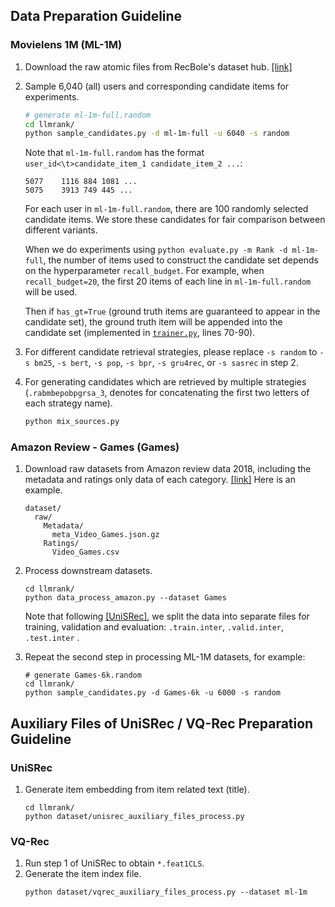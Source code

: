 ## Data Preparation Guideline

### Movielens 1M (ML-1M)

1. Download the raw atomic files from RecBole's dataset hub. [[link]](https://github.com/RUCAIBox/RecSysDatasets)
2. Sample 6,040 (all) users and corresponding candidate items for experiments.
    ```bash
    # generate ml-1m-full.random
    cd llmrank/
    python sample_candidates.py -d ml-1m-full -u 6040 -s random
    ```

    Note that `ml-1m-full.random` has the format `user_id<\t>candidate_item_1 candidate_item_2 ...`:
    ```
    5077	1116 884 1081 ...
    5075	3913 749 445 ...
    ```
    For each user in `ml-1m-full.random`, there are 100 randomly selected candidate items. We store these candidates for fair comparison between different variants.

    When we do experiments using `python evaluate.py -m Rank -d ml-1m-full`, the number of items used to construct the candidate set depends on the hyperparameter `recall_budget`. For example, when `recall_budget=20`, the first 20 items of each line in `ml-1m-full.random` will be used.

    Then if `has_gt=True` (ground truth items are guaranteed to appear in the candidate set), the ground truth item will be appended into the candidate set (implemented in [`trainer.py`](../trainer.py), lines 70-90).
3. For different candidate retrieval strategies, please replace `-s random` to `-s bm25`, `-s bert`, `-s pop`, `-s bpr`, `-s gru4rec`, or `-s sasrec` in step 2.
4. For generating candidates which are retrieved by multiple strategies (`.rabmbepobpgrsa_3`, denotes for concatenating the first two letters of each strategy name).
    ```bash
    python mix_sources.py
    ```

### Amazon Review - Games (Games)

1. Download raw datasets from Amazon review data 2018, including the metadata and ratings only data of each category. [[link]](https://nijianmo.github.io/amazon/index.html)
Here is an example.
    ```
    dataset/
      raw/
        Metadata/
          meta_Video_Games.json.gz
        Ratings/
          Video_Games.csv
    ```
2. Process downstream datasets.
    ```
    cd llmrank/
    python data_process_amazon.py --dataset Games
    ```
    Note that following [[UniSRec]](https://github.com/RUCAIBox/UniSRec), we split the data into separate files for training, validation and evaluation: `.train.inter`, `.valid.inter`, `.test.inter` .

3. Repeat the second step in processing ML-1M datasets, for example:
    ```
    # generate Games-6k.random
    cd llmrank/
    python sample_candidates.py -d Games-6k -u 6000 -s random
    ```

## Auxiliary Files of UniSRec / VQ-Rec Preparation Guideline

### UniSRec

1. Generate item embedding from item related text (title).
    ```
    cd llmrank/
    python dataset/unisrec_auxiliary_files_process.py
    ```

### VQ-Rec

1. Run step 1 of UniSRec to obtain `*.feat1CLS`.
2. Generate the item index file.
    ```
    python dataset/vqrec_auxiliary_files_process.py --dataset ml-1m
    ```
